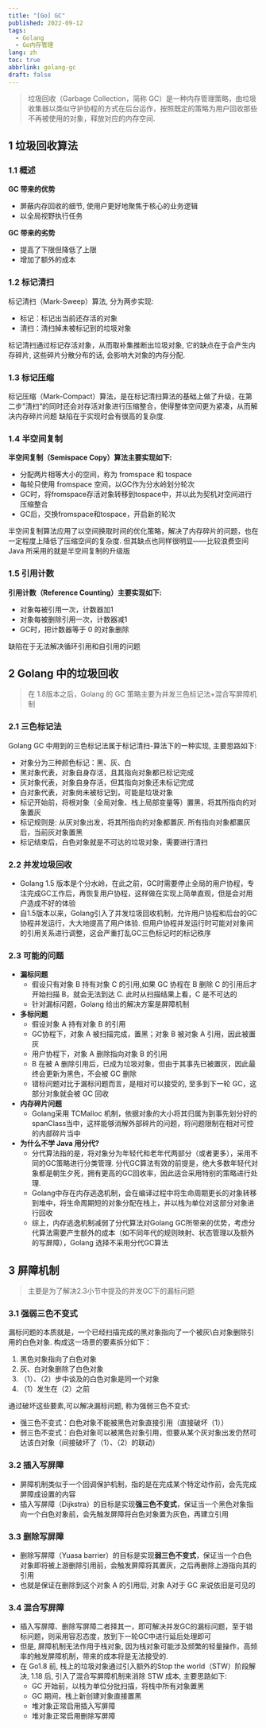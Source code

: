 ```yaml
---
title: "[Go] GC"
published: 2022-09-12
tags:
  - Golang
  - Go内存管理
lang: zh
toc: true
abbrlink: golang-gc
draft: false
---
```

> 垃圾回收（Garbage Collection，简称 GC）是一种内存管理策略，由垃圾收集器以类似守护协程的方式在后台运作，按照既定的策略为用户回收那些不再被使用的对象，释放对应的内存空间.

<!--more-->

## 1 垃圾回收算法

### 1.1 概述

**GC 带来的优势**
- 屏蔽内存回收的细节, 使用户更好地聚焦于核心的业务逻辑
- 以全局视野执行任务

**GC 带来的劣势**
- 提高了下限但降低了上限
- 增加了额外的成本

### 1.2 标记清扫

标记清扫（Mark-Sweep）算法, 分为两步实现:
- 标记：标记出当前还存活的对象
- 清扫：清扫掉未被标记到的垃圾对象

标记清扫通过标记存活对象，从而取补集推断出垃圾对象, 它的缺点在于会产生内存碎片, 这些碎片分散分布的话, 会影响大对象的内存分配.

### 1.3 标记压缩

标记压缩（Mark-Compact）算法，是在标记清扫算法的基础上做了升级，在第二步”清扫“的同时还会对存活对象进行压缩整合，使得整体空间更为紧凑，从而解决内存碎片问题
缺陷在于实现时会有很高的复杂度.

### 1.4 半空间复制

**半空间复制（Semispace Copy）算法主要实现如下:**
- 分配两片相等大小的空间，称为 fromspace 和 tospace
- 每轮只使用 fromspace 空间，以GC作为分水岭划分轮次
- GC时，将fromspace存活对象转移到tospace中，并以此为契机对空间进行压缩整合
- GC后，交换fromspace和tospace，开启新的轮次

半空间复制算法应用了以空间换取时间的优化策略，解决了内存碎片的问题，也在一定程度上降低了压缩空间的复杂度. 但其缺点也同样很明显——比较浪费空间
Java 所采用的就是半空间复制的升级版

### 1.5 引用计数

**引用计数（Reference Counting）主要实现如下:**
- 对象每被引用一次，计数器加1
- 对象每被删除引用一次，计数器减1
- GC时，把计数器等于 0 的对象删除

缺陷在于无法解决循环引用和自引用的问题

## 2 Golang 中的垃圾回收

> 在 1.8版本之后，Golang 的 GC 策略主要为并发三色标记法+混合写屏障机制

### 2.1 三色标记法

Golang GC 中用到的三色标记法属于标记清扫-算法下的一种实现, 主要思路如下:
- 对象分为三种颜色标记：黑、灰、白
- 黑对象代表，对象自身存活，且其指向对象都已标记完成
- 灰对象代表，对象自身存活，但其指向对象还未标记完成
- 白对象代表，对象尙未被标记到，可能是垃圾对象
- 标记开始前，将根对象（全局对象、栈上局部变量等）置黑，将其所指向的对象置灰
- 标记规则是: 从灰对象出发，将其所指向的对象都置灰. 所有指向对象都置灰后，当前灰对象置黑
- 标记结束后，白色对象就是不可达的垃圾对象，需要进行清扫

### 2.2 并发垃圾回收

- Golang 1.5 版本是个分水岭，在此之前，GC时需要停止全局的用户协程，专注完成GC工作后，再恢复用户协程，这样做在实现上简单直观，但是会对用户造成不好的体验
- 自1.5版本以来，Golang引入了并发垃圾回收机制，允许用户协程和后台的GC协程并发运行，大大地提高了用户体验. 但用户协程并发运行时可能对对象间的引用关系进行调整，这会严重打乱GC三色标记时的标记秩序

### 2.3 可能的问题

- **漏标问题**
	- 假设只有对象 B 持有对象 C 的引用,如果 GC 协程在 B 删除 C 的引用后才开始扫描 B，就会无法到达 C.  此时从扫描结果上看，C 是不可达的
	- 针对漏标问题，Golang 给出的解决方案是屏障机制
- **多标问题**
	- 假设对象 A 持有对象 B 的引用
	- GC协程下，对象 A 被扫描完成，置黑；对象 B 被对象 A 引用，因此被置灰
	- 用户协程下，对象 A 删除指向对象 B 的引用
	- B 在被 A 删除引用后，已成为垃圾对象，但由于其事先已被置灰，因此最终会更新为黑色，不会被 GC 删除
	- 错标问题对比于漏标问题而言，是相对可以接受的, 至多到下一轮 GC，这部分对象就会被 GC 回收
- **内存碎片问题**
	- Golang采用 TCMalloc 机制，依据对象的大小将其归属为到事先划分好的spanClass当中，这样能够消解外部碎片的问题，将问题限制在相对可控的内部碎片当中
- **为什么不学 Java 用分代?**
	- 分代算法指的是，将对象分为年轻代和老年代两部分（或者更多），采用不同的GC策略进行分类管理. 分代GC算法有效的前提是，绝大多数年轻代对象都是朝生夕死，拥有更高的GC回收率，因此适合采用特别的策略进行处理.
	- Golang中存在内存逃逸机制，会在编译过程中将生命周期更长的对象转移到堆中，将生命周期短的对象分配在栈上，并以栈为单位对这部分对象进行回收
	- 综上，内存逃逸机制减弱了分代算法对Golang GC所带来的优势，考虑分代算法需要产生额外的成本（如不同年代的规则映射、状态管理以及额外的写屏障），Golang 选择不采用分代GC算法

## 3 屏障机制

> 主要是为了解决2.3小节中提及的并发GC下的漏标问题

### 3.1 强弱三色不变式

漏标问题的本质就是，一个已经扫描完成的黑对象指向了一个被灰\白对象删除引用的白色对象. 构成这一场景的要素拆分如下：
1. 黑色对象指向了白色对象
2. 灰、白对象删除了白色对象
3. （1）、（2）步中谈及的白色对象是同一个对象
4. （1）发生在（2）之前

通过破坏这些要素,可以解决漏标问题, 称为强弱三色不变式:
- 强三色不变式：白色对象不能被黑色对象直接引用（直接破坏（1））
- 弱三色不变式：白色对象可以被黑色对象引用，但要从某个灰对象出发仍然可达该白对象（间接破坏了（1）、（2）的联动）

### 3.2 插入写屏障

- 屏障机制类似于一个回调保护机制，指的是在完成某个特定动作前，会先完成屏障成设置的内容
- 插入写屏障（Dijkstra）的目标是实现**强三色不变式**，保证当一个黑色对象指向一个白色对象前，会先触发屏障将白色对象置为灰色，再建立引用


### 3.3 删除写屏障

- 删除写屏障（Yuasa barrier）的目标是实现**弱三色不变式**，保证当一个白色对象即将被上游删除引用前，会触发屏障将其置灰，之后再删除上游指向其的引用
- 也就是保证在删除到这个对象 A 的引用后,  对象 A对于 GC 来说依旧是可见的

### 3.4 混合写屏障

- 插入写屏障、删除写屏障二者择其一，即可解决并发GC的漏标问题，至于错标问题，则采用容忍态度，放到下一轮GC中进行延后处理即可
- 但是, 屏障机制无法作用于栈对象, 因为栈对象可能涉及频繁的轻量操作，高频率的触发屏障机制，带来的成本将是无法接受的.
- 在 Go1.8 前, 栈上的垃圾对象通过引入额外的Stop the world（STW）阶段解决, 1.18 后,  引入了混合写屏障机制来消除 STW 成本, 主要思路如下:
	- GC 开始前，以栈为单位分批扫描，将栈中所有对象置黑
	- GC 期间，栈上新创建对象直接置黑
	- 堆对象正常启用插入写屏障
	- 堆对象正常启用删除写屏障

